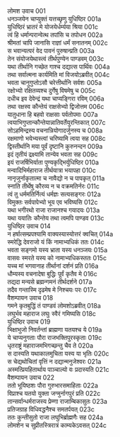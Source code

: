 लोमश उवाच	001  
धनञ्जयेन चाप्युक्तं यत्तच्छृणु युधिष्ठिर	001a  
युधिष्ठिरं भ्रातरं मे योजयेर्धर्म्यया श्रिया	001c  
त्वं हि धर्मान्परान्वेत्थ तपांसि च तपोधन	002a  
श्रीमतां चापि जानासि राज्ञां धर्मं सनातनम्	002c  
स भवान्यत्परं वेद पावनं पुरुषान्प्रति	003a  
तेन संयोजयेथास्त्वं तीर्थपुण्येन पाण्डवम्	003c  
यथा तीर्थानि गच्छेत गाश्च दद्यात्स पार्थिवः	004a  
तथा सर्वात्मना कार्यमिति मां विजयोऽब्रवीत्	004c  
भवता चानुगुप्तोऽसौ चरेत्तीर्थानि सर्वशः	005a  
रक्षोभ्यो रक्षितव्यश्च दुर्गेषु विषमेषु च	005c  
दधीच इव देवेन्द्रं यथा चाप्यङ्गिरा रविम्	006a  
तथा रक्षस्व कौन्तेयं राक्षसेभ्यो द्विजोत्तम	006c  
यातुधाना हि बहवो राक्षसाः पर्वतोपमाः	007a  
त्वयाभिगुप्तान्कौन्तेयान्नातिवर्तेयुरन्तिकात्	007c  
सोऽहमिन्द्रस्य वचनान्नियोगादर्जुनस्य च	008a  
रक्षमाणो भयेभ्यस्त्वां चरिष्यामि त्वया सह	008c  
द्विस्तीर्थानि मया पूर्वं दृष्टानि कुरुनन्दन	009a  
इदं तृतीयं द्रक्ष्यामि तान्येव भवता सह	009c  
इयं राजर्षिभिर्याता पुण्यकृद्भिर्युधिष्ठिर	010a  
मन्वादिभिर्महाराज तीर्थयात्रा भयापहा	010c  
नानृजुर्नाकृतात्मा च नावैद्यो न च पापकृत्	011a  
स्नाति तीर्थेषु कौरव्य न च वक्रमतिर्नरः	011c  
त्वं तु धर्ममतिर्नित्यं धर्मज्ञः सत्यसङ्गरः	012a  
विमुक्तः सर्वपापेभ्यो भूय एव भविष्यसि	012c  
यथा भगीरथो राजा राजानश्च गयादयः	013a  
यथा ययातिः कौन्तेय तथा त्वमपि पाण्डव	013c  
युधिष्ठिर उवाच	014  
न हर्षात्सम्प्रपश्यामि वाक्यस्यास्योत्तरं क्वचित्	014a  
स्मरेद्धि देवराजो यं किं नामाभ्यधिकं ततः	014c  
भवता सङ्गमो यस्य भ्राता यस्य धनञ्जयः	015a  
वासवः स्मरते यस्य को नामाभ्यधिकस्ततः	015c  
यच्च मां भगवानाह तीर्थानां दर्शनं प्रति	016a  
धौम्यस्य वचनादेषा बुद्धिः पूर्वं कृतैव मे	016c  
तद्यदा मन्यसे ब्रह्मन्गमनं तीर्थदर्शने	017a  
तदैव गन्तास्मि दृढमेष मे निश्चयः परः	017c  
वैशम्पायन उवाच	018  
गमने कृतबुद्धिं तं पाण्डवं लोमशोऽब्रवीत्	018a  
लघुर्भव महाराज लघुः स्वैरं गमिष्यसि	018c  
युधिष्ठिर उवाच	019  
भिक्षाभुजो निवर्तन्तां ब्राह्मणा यतयश्च ये	019a  
ये चाप्यनुगताः पौरा राजभक्तिपुरस्कृताः	019c  
धृतराष्ट्रं महाराजमभिगच्छन्तु चैव ते	020a  
स दास्यति यथाकालमुचिता यस्य या भृतिः	020c  
स चेद्यथोचितां वृत्तिं न दद्यान्मनुजेश्वरः	021a  
अस्मत्प्रियहितार्थाय पाञ्चाल्यो वः प्रदास्यति	021c  
वैशम्पायन उवाच	022  
ततो भूयिष्ठशः पौरा गुरुभारसमाहिताः	022a  
विप्राश्च यतयो युक्ता जग्मुर्नागपुरं प्रति	022c  
तान्सर्वान्धर्मराजस्य प्रेम्णा राजाम्बिकासुतः	023a  
प्रतिजग्राह विधिवद्धनैश्च समतर्पयत्	023c  
ततः कुन्तीसुतो राजा लघुभिर्ब्राह्मणैः सह	024a  
लोमशेन च सुप्रीतस्त्रिरात्रं काम्यकेऽवसत्	024c  
